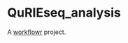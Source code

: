 # QuRIEseq_analysis

A [workflowr][] project.

[workflowr]: https://github.com/jdblischak/workflowr
